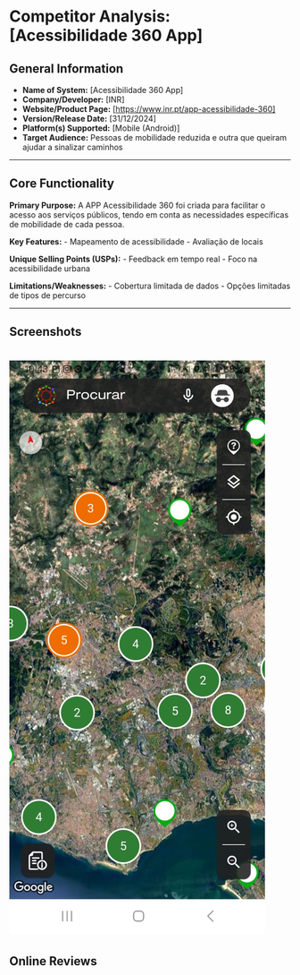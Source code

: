 # Competitor Analysis: [Acessibilidade 360 App] 
## General Information 
- **Name of System:** [Acessibilidade 360 App] 
- **Company/Developer:** [INR] 
- **Website/Product Page:** [https://www.inr.pt/app-acessibilidade-360] 
- **Version/Release Date:** [31/12/2024] 
- **Platform(s) Supported:** [Mobile (Android)] 
- **Target Audience:** Pessoas de mobilidade reduzida e outra que queiram ajudar a sinalizar caminhos

--- 
## Core Functionality 

**Primary Purpose:** A APP Acessibilidade 360 foi criada para facilitar o acesso aos serviços públicos, tendo em conta as necessidades específicas de mobilidade de cada pessoa.

**Key Features:** - Mapeamento de acessibilidade - Avaliação de locais 

**Unique Selling Points (USPs):** - Feedback em tempo real - Foco na acessibilidade urbana

**Limitations/Weaknesses:** - Cobertura limitada de dados - Opções limitadas de tipos de percurso

---

## Screenshots
# ![Image example](competitor.jpeg) 

## Online Reviews

